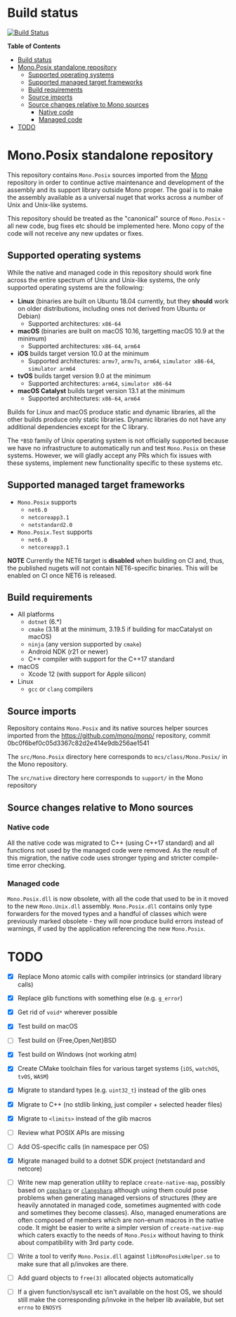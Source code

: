 # Build status

[![Build Status](https://dev.azure.com/dnceng/public/_apis/build/status/mono/mono-mono.posix?branchName=main)](https://dev.azure.com/dnceng/public/_build/latest?definitionId=966&branchName=main)

<!-- markdown-toc start - Don't edit this section. Run M-x markdown-toc-refresh-toc -->
**Table of Contents**

- [Build status](#build-status)
- [Mono.Posix standalone repository](#monoposix-standalone-repository)
    - [Supported operating systems](#supported-operating-systems)
    - [Supported managed target frameworks](#supported-managed-target-frameworks)
    - [Build requirements](#build-requirements)
    - [Source imports](#source-imports)
    - [Source changes relative to Mono sources](#source-changes-relative-to-mono-sources)
        - [Native code](#native-code)
        - [Managed code](#managed-code)
- [TODO](#todo)

<!-- markdown-toc end -->

# Mono.Posix standalone repository

This repository contains `Mono.Posix` sources imported from the
[Mono](https://github.com/mono/mono) repository in order to continue
active maintenance and development of the assembly and its support
library outside Mono proper.  The goal is to make the assembly
available as a universal nuget that works across a number of Unix and
Unix-like systems.

This repository should be treated as the "canonical" source of
`Mono.Posix` - all new code, bug fixes etc should be implemented here.
Mono copy of the code will not receive any new updates or fixes.

## Supported operating systems

While the native and managed code in this repository should work fine
across the entire spectrum of Unix and Unix-like systems, the only
supported operating systems are the following:

  * **Linux** (binaries are built on Ubuntu 18.04 currently, but they
    **should** work on older distributions, including ones not derived
    from Ubuntu or Debian)
	* Supported architectures: `x86-64`
  * **macOS** (binaries are built on macOS 10.16, targetting macOS 10.9 at
    the minimum)
	* Supported architectures: `x86-64`, `arm64`
  * **iOS** builds target version 10.0 at the minimum
    * Supported architectures: `armv7`, `armv7s`, `arm64`, `simulator
      x86-64`, `simulator arm64`
  * **tvOS** builds target version 9.0 at the minimum
    * Supported architectures: `arm64`, `simulator x86-64`
  * **macOS Catalyst** builds target version 13.1 at the minimum
	* Supported architectures: `x86-64`, `arm64`
	
Builds for Linux and macOS produce static and dynamic libraries, all
the other builds produce only static libraries.  Dynamic libraries do
not have any additional dependencies except for the C library.

The `*BSD` family of Unix operating system is not officially supported
because we have no infrastructure to automatically run and test
`Mono.Posix` on these systems.  However, we will gladly accept any PRs
which fix issues with these systems, implement new functionality
specific to these systems etc.

## Supported managed target frameworks

  * `Mono.Posix` supports
    * `net6.0`
	* `netcoreapp3.1`
	* `netstandard2.0`
  * `Mono.Posix.Test` supports
    * `net6.0`
    * `netcoreapp3.1`
	
**NOTE** Currently the NET6 target is **disabled** when building on CI
and, thus, the published nugets will not contain NET6-specific
binaries.  This will be enabled on CI once NET6 is released.

## Build requirements

  * All platforms
    * `dotnet` (6.*)
	* `cmake` (3.18 at the minimum, 3.19.5 if building for macCatalyst
      on macOS)
    * `ninja` (any version supported by `cmake`)
	* Android NDK (r21 or newer)
	* C++ compiler with support for the C++17 standard
  * macOS
    * Xcode 12 (with support for Apple silicon)
  * Linux
    * `gcc` or `clang` compilers

## Source imports

Repository contains `Mono.Posix` and its native sources helper sources imported from
the https://github.com/mono/mono/ repository, commit 0bc0f6bef0c05d3367c82d2e414e9db256ae1541

The `src/Mono.Posix` directory here corresponds to `mcs/class/Mono.Posix/` in the Mono repository.

The `src/native` directory here corresponds to `support/` in the Mono repository

## Source changes relative to Mono sources

### Native code

All the native code was migrated to C++ (using C++17 standard) and all
functions not used by the managed code were removed.  As the result of
this migration, the native code uses stronger typing and stricter
compile-time error checking.

### Managed code

`Mono.Posix.dll` is now obsolete, with all the code that used to be in
it moved to the new `Mono.Unix.dll` assembly.  `Mono.Posix.dll`
contains only type forwarders for the moved types and a handful of
classes which were previously marked obsolete - they will now produce
build errors instead of warnings, if used by the application
referencing the new `Mono.Posix`.

# TODO

  - [x] Replace Mono atomic calls with compiler intrinsics (or
        standard library calls)
  - [x] Replace glib functions with something else (e.g. `g_error`)
  - [X] Get rid of `void*` wherever possible
  - [x] Test build on macOS
  - [ ] Test build on {Free,Open,Net}BSD
  - [X] Test build on Windows (not working atm)
  - [X] Create CMake toolchain files for various target systems (`iOS`,
        `watchOS`, `tvOS`, `WASM`)
  - [x] Migrate to standard types (e.g. `uint32_t`) instead of the glib
        ones
  - [x] Migrate to C++ (no stdlib linking, just compiler + selected
        header files)
  - [x] Migrate to `<limits>` instead of the glib macros
  - [ ] Review what POSIX APIs are missing
  - [ ] Add OS-specific calls (in namespace per OS)
  - [X] Migrate managed build to a dotnet SDK project (netstandard and
        netcore)
  - [ ] Write new map generation utility to replace
        `create-native-map`, possibly based on
        [`cppsharp`](https://github.com/mono/CppSharp) or
        [`clangsharp`](https://github.com/Microsoft/ClangSharp)
        although using them could pose problems when generating
        managed versions of structures (they are heavily annotated in
        managed code, sometimes augmented with code and sometimes they
        become classes).  Also, managed enumerations are often
        composed of members which are non-enum macros in the native
        code.  It might be easier to write a simpler version of
        `create-native-map` which caters exactly to the needs of
        `Mono.Posix` without having to think about compatibility with
        3rd party code.
  - [ ] Write a tool to verify `Mono.Posix.dll` against
        `libMonoPosixHelper.so` to make sure that all p/invokes are
        there.
  - [ ] Add guard objects to `free(3)` allocated objects automatically
  - [ ] If a given function/syscall etc isn't available on the host
        OS, we should still make the corresponding p/invoke in the
        helper lib available, but set `errno` to `ENOSYS`

